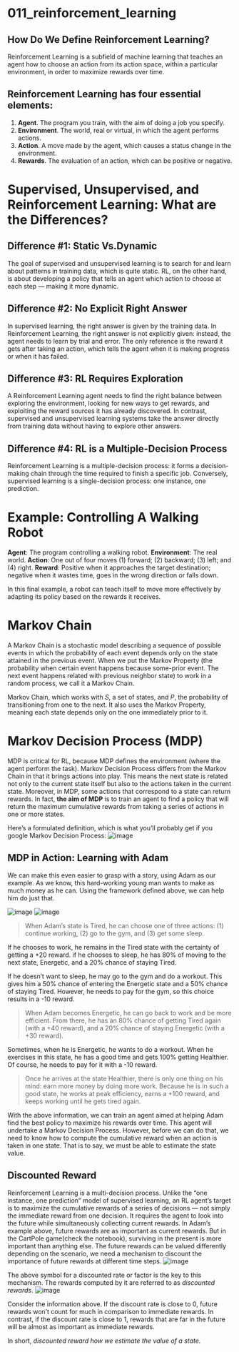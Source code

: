 # 011_reinforcement_learning

## How Do We Define Reinforcement Learning?
Reinforcement Learning is a subfield of machine learning that teaches an agent how to choose an action from its action space, within a particular environment, in order to maximize rewards over time.

## Reinforcement Learning has four essential elements:

1. **Agent**. The program you train, with the aim of doing a job you specify.
2. **Environment**. The world, real or virtual, in which the agent performs actions.
3. **Action**. A move made by the agent, which causes a status change in the environment.
4. **Rewards**. The evaluation of an action, which can be positive or negative.

# Supervised, Unsupervised, and Reinforcement Learning: What are the Differences?
## Difference #1: Static Vs.Dynamic
The goal of supervised and unsupervised learning is to search for and learn about patterns in training data, which is quite static. RL, on the other hand, is about developing a policy that tells an agent which action to choose at each step — making it more dynamic.

## Difference #2: No Explicit Right Answer
In supervised learning, the right answer is given by the training data. In Reinforcement Learning, the right answer is not explicitly given: instead, the agent needs to learn by trial and error. The only reference is the reward it gets after taking an action, which tells the agent when it is making progress or when it has failed.

## Difference #3: RL Requires Exploration
A Reinforcement Learning agent needs to find the right balance between exploring the environment, looking for new ways to get rewards, and exploiting the reward sources it has already discovered. In contrast, supervised and unsupervised learning systems take the answer directly from training data without having to explore other answers.

## Difference #4: RL is a Multiple-Decision Process
Reinforcement Learning is a multiple-decision process: it forms a decision-making chain through the time required to finish a specific job. Conversely, supervised learning is a single-decision process: one instance, one prediction.

# Example: Controlling A Walking Robot
**Agent**: The program controlling a walking robot.
**Environment**: The real world.
**Action**: One out of four moves (1) forward; (2) backward; (3) left; and (4) right.
**Reward**: Positive when it approaches the target destination; negative when it wastes time, goes in the wrong direction or falls down.

In this final example, a robot can teach itself to move more effectively by adapting its policy based on the rewards it receives.

# Markov Chain
A Markov Chain is a stochastic model describing a sequence of possible events in which the probability of each event depends only on the state attained in the previous event. When we put the Markov Property (the probability when certain event happens because some-prior event. The next event happens related with previous neighbor state) to work in a random process, we call it a Markov Chain. 

Markov Chain, which works with _S_, a set of states, and _P_, the probability of transitioning from one to the next. It also uses the Markov Property, meaning each state depends only on the one immediately prior to it.

# Markov Decision Process (MDP)
MDP is critical for RL, because MDP defines the environment (where the agent perform the task). Markov Decision Process differs from the Markov Chain in that it brings actions into play. This means the next state is related not only to the current state itself but also to the actions taken in the current state. Moreover, in MDP, some actions that correspond to a state can return rewards. In fact, **the aim of MDP** is to train an agent to find a policy that will return the maximum cumulative rewards from taking a series of actions in one or more states.

Here’s a formulated definition, which is what you’ll probably get if you google Markov Decision Process:
![image](https://github.com/astdeww/011_reinforcement_learning/assets/38376016/240f40d8-9711-4514-a125-7eb34e3574db)

## MDP in Action: Learning with Adam
We can make this even easier to grasp with a story, using Adam as our example. As we know, this hard-working young man wants to make as much money as he can. Using the framework defined above, we can help him do just that.

![image](https://github.com/astdeww/011_reinforcement_learning/assets/38376016/5b3cea72-241c-472d-8708-912ad71c8abf)
![image](https://github.com/astdeww/011_reinforcement_learning/assets/38376016/c6cdb0f4-1884-4a39-8ef3-8df6cd3a7c61)

> When Adam’s state is Tired, he can choose one of three actions: (1) continue working, (2) go to the gym, and (3) get some sleep.

If he chooses to work, he remains in the Tired state with the certainty of getting a +20 reward. if he chooses to sleep, he has 80% of moving to the next state, Energetic, and a 20% chance of staying Tired.

If he doesn’t want to sleep, he may go to the gym and do a workout. This gives him a 50% chance of entering the Energetic state and a 50% chance of staying Tired. However, he needs to pay for the gym, so this choice results in a -10 reward.

> When Adam becomes Energetic, he can go back to work and be more efficient. From there, he has an 80% chance of getting Tired again (with a +40 reward), and a 20% chance of staying Energetic (with a +30 reward).

Sometimes, when he is Energetic, he wants to do a workout. When he exercises in this state, he has a good time and gets 100% getting Healthier. Of course, he needs to pay for it with a -10 reward.

> Once he arrives at the state Healthier, there is only one thing on his mind: earn more money by doing more work. Because he is in such a good state, he works at peak efficiency, earns a +100 reward, and keeps working until he gets tired again.

With the above information, we can train an agent aimed at helping Adam find the best policy to maximize his rewards over time. This agent will undertake a Markov Decision Process.
However, before we can do that, we need to know how to compute the cumulative reward when an action is taken in one state. That is to say, we must be able to estimate the state value.

## Discounted Reward
Reinforcement Learning is a multi-decision process. Unlike the “one instance, one prediction” model of supervised learning, an RL agent’s target is to maximize the cumulative rewards of a series of decisions — not simply the immediate reward from one decision. It requires the agent to look into the future while simultaneously collecting current rewards. In Adam’s example above, future rewards are as important as current rewards. But in the CartPole game(check the notebook), surviving in the present is more important than anything else. The  future rewards can be valued differently depending on the scenario, we need a mechanism to discount the importance of future rewards at different time steps.
![image](https://github.com/astdeww/011_reinforcement_learning/assets/38376016/a1414175-faa0-499b-8431-ba7c00fb681b)

The above symbol for a discounted rate or factor is the key to this mechanism. The rewards computed by it are referred to as _discounted rewards_.
![image](https://github.com/astdeww/011_reinforcement_learning/assets/38376016/8cc093a9-3077-473b-ad33-db9097b03851)

Consider the information above. If the discount rate is close to 0, future rewards won’t count for much in comparison to immediate rewards. In contrast, if the discount rate is close to 1, rewards that are far in the future will be almost as important as immediate rewards.

In short, _discounted reward how we estimate the value of a state._
